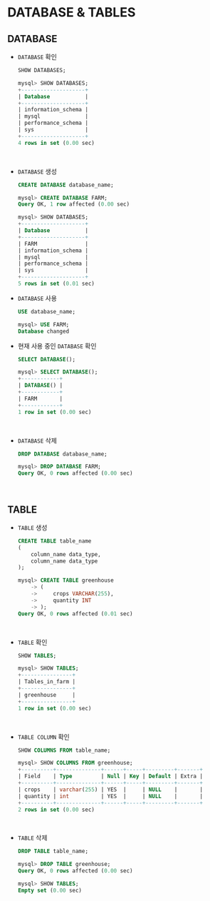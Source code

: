 # DATABASE & TABLES

## DATABASE

- `DATABASE` 확인
  ```sql
  SHOW DATABASES;
  ```
  ```sql
  mysql> SHOW DATABASES;
  +--------------------+
  | Database           |
  +--------------------+
  | information_schema |
  | mysql              |
  | performance_schema |
  | sys                |
  +--------------------+
  4 rows in set (0.00 sec)
  ```

<br>

- `DATABASE` 생성

  ```sql
  CREATE DATABASE database_name;
  ```

  ```sql
  mysql> CREATE DATABASE FARM;
  Query OK, 1 row affected (0.00 sec)

  mysql> SHOW DATABASES;
  +--------------------+
  | Database           |
  +--------------------+
  | FARM               |
  | information_schema |
  | mysql              |
  | performance_schema |
  | sys                |
  +--------------------+
  5 rows in set (0.01 sec)
  ```

- `DATABASE` 사용

  ```sql
  USE database_name;
  ```

  ```sql
  mysql> USE FARM;
  Database changed
  ```

- 현재 사용 중인 `DATABASE` 확인

  ```sql
  SELECT DATABASE();
  ```

  ```sql
  mysql> SELECT DATABASE();
  +------------+
  | DATABASE() |
  +------------+
  | FARM       |
  +------------+
  1 row in set (0.00 sec)
  ```

<br>

- `DATABASE` 삭제
  ```sql
  DROP DATABASE database_name;
  ```
  ```sql
  mysql> DROP DATABASE FARM;
  Query OK, 0 rows affected (0.00 sec)
  ```

<br>

## TABLE

- `TABLE` 생성

  ```sql
  CREATE TABLE table_name
  (
      column_name data_type,
      column_name data_type
  );

  ```

  ```sql
  mysql> CREATE TABLE greenhouse
      -> (
      ->     crops VARCHAR(255),
      ->     quantity INT
      -> );
  Query OK, 0 rows affected (0.01 sec)
  ```

<br>

- `TABLE` 확인

  ```sql
  SHOW TABLES;
  ```

  ```sql
  mysql> SHOW TABLES;
  +----------------+
  | Tables_in_farm |
  +----------------+
  | greenhouse     |
  +----------------+
  1 row in set (0.00 sec)
  ```

<br>

- `TABLE COLUMN` 확인
  ```sql
  SHOW COLUMNS FROM table_name;
  ```
  ```sql
  mysql> SHOW COLUMNS FROM greenhouse;
  +----------+--------------+------+-----+---------+-------+
  | Field    | Type         | Null | Key | Default | Extra |
  +----------+--------------+------+-----+---------+-------+
  | crops    | varchar(255) | YES  |     | NULL    |       |
  | quantity | int          | YES  |     | NULL    |       |
  +----------+--------------+------+-----+---------+-------+
  2 rows in set (0.00 sec)
  ```

<br>

- `TABLE` 삭제

  ```sql
  DROP TABLE table_name;
  ```

  ```sql
  mysql> DROP TABLE greenhouse;
  Query OK, 0 rows affected (0.00 sec)

  mysql> SHOW TABLES;
  Empty set (0.00 sec)
  ```
